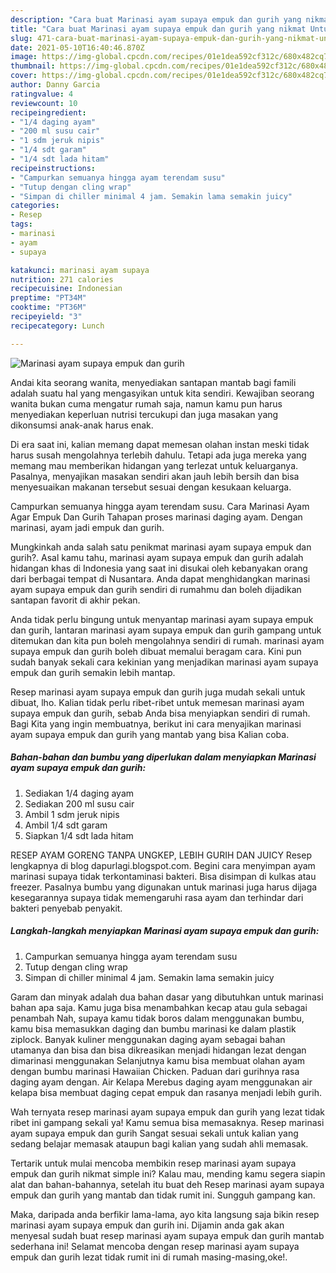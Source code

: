```yaml
---
description: "Cara buat Marinasi ayam supaya empuk dan gurih yang nikmat Untuk Jualan"
title: "Cara buat Marinasi ayam supaya empuk dan gurih yang nikmat Untuk Jualan"
slug: 471-cara-buat-marinasi-ayam-supaya-empuk-dan-gurih-yang-nikmat-untuk-jualan
date: 2021-05-10T16:40:46.870Z
image: https://img-global.cpcdn.com/recipes/01e1dea592cf312c/680x482cq70/marinasi-ayam-supaya-empuk-dan-gurih-foto-resep-utama.jpg
thumbnail: https://img-global.cpcdn.com/recipes/01e1dea592cf312c/680x482cq70/marinasi-ayam-supaya-empuk-dan-gurih-foto-resep-utama.jpg
cover: https://img-global.cpcdn.com/recipes/01e1dea592cf312c/680x482cq70/marinasi-ayam-supaya-empuk-dan-gurih-foto-resep-utama.jpg
author: Danny Garcia
ratingvalue: 4
reviewcount: 10
recipeingredient:
- "1/4 daging ayam"
- "200 ml susu cair"
- "1 sdm jeruk nipis"
- "1/4 sdt garam"
- "1/4 sdt lada hitam"
recipeinstructions:
- "Campurkan semuanya hingga ayam terendam susu"
- "Tutup dengan cling wrap"
- "Simpan di chiller minimal 4 jam. Semakin lama semakin juicy"
categories:
- Resep
tags:
- marinasi
- ayam
- supaya

katakunci: marinasi ayam supaya 
nutrition: 271 calories
recipecuisine: Indonesian
preptime: "PT34M"
cooktime: "PT36M"
recipeyield: "3"
recipecategory: Lunch

---
```



![Marinasi ayam supaya empuk dan gurih](https://img-global.cpcdn.com/recipes/01e1dea592cf312c/680x482cq70/marinasi-ayam-supaya-empuk-dan-gurih-foto-resep-utama.jpg)

Andai kita seorang wanita, menyediakan santapan mantab bagi famili adalah suatu hal yang mengasyikan untuk kita sendiri. Kewajiban seorang  wanita bukan cuma mengatur rumah saja, namun kamu pun harus menyediakan keperluan nutrisi tercukupi dan juga masakan yang dikonsumsi anak-anak harus enak.

Di era  saat ini, kalian memang dapat memesan olahan instan meski tidak harus susah mengolahnya terlebih dahulu. Tetapi ada juga mereka yang memang mau memberikan hidangan yang terlezat untuk keluarganya. Pasalnya, menyajikan masakan sendiri akan jauh lebih bersih dan bisa menyesuaikan makanan tersebut sesuai dengan kesukaan keluarga. 

Campurkan semuanya hingga ayam terendam susu. Cara Marinasi Ayam Agar Empuk Dan Gurih Tahapan proses marinasi daging ayam. Dengan marinasi, ayam jadi empuk dan gurih.

Mungkinkah anda salah satu penikmat marinasi ayam supaya empuk dan gurih?. Asal kamu tahu, marinasi ayam supaya empuk dan gurih adalah hidangan khas di Indonesia yang saat ini disukai oleh kebanyakan orang dari berbagai tempat di Nusantara. Anda dapat menghidangkan marinasi ayam supaya empuk dan gurih sendiri di rumahmu dan boleh dijadikan santapan favorit di akhir pekan.

Anda tidak perlu bingung untuk menyantap marinasi ayam supaya empuk dan gurih, lantaran marinasi ayam supaya empuk dan gurih gampang untuk ditemukan dan kita pun boleh mengolahnya sendiri di rumah. marinasi ayam supaya empuk dan gurih boleh dibuat memalui beragam cara. Kini pun sudah banyak sekali cara kekinian yang menjadikan marinasi ayam supaya empuk dan gurih semakin lebih mantap.

Resep marinasi ayam supaya empuk dan gurih juga mudah sekali untuk dibuat, lho. Kalian tidak perlu ribet-ribet untuk memesan marinasi ayam supaya empuk dan gurih, sebab Anda bisa menyiapkan sendiri di rumah. Bagi Kita yang ingin membuatnya, berikut ini cara menyajikan marinasi ayam supaya empuk dan gurih yang mantab yang bisa Kalian coba.

<!--inarticleads1-->

##### Bahan-bahan dan bumbu yang diperlukan dalam menyiapkan Marinasi ayam supaya empuk dan gurih:

1. Sediakan 1/4 daging ayam
1. Sediakan 200 ml susu cair
1. Ambil 1 sdm jeruk nipis
1. Ambil 1/4 sdt garam
1. Siapkan 1/4 sdt lada hitam


RESEP AYAM GORENG TANPA UNGKEP, LEBIH GURIH DAN JUICY Resep lengkapnya di blog dapurlagi.blogspot.com. Begini cara menyimpan ayam marinasi supaya tidak terkontaminasi bakteri. Bisa disimpan di kulkas atau freezer. Pasalnya bumbu yang digunakan untuk marinasi juga harus dijaga kesegarannya supaya tidak memengaruhi rasa ayam dan terhindar dari bakteri penyebab penyakit. 

<!--inarticleads2-->

##### Langkah-langkah menyiapkan Marinasi ayam supaya empuk dan gurih:

1. Campurkan semuanya hingga ayam terendam susu
1. Tutup dengan cling wrap
1. Simpan di chiller minimal 4 jam. Semakin lama semakin juicy


Garam dan minyak adalah dua bahan dasar yang dibutuhkan untuk marinasi bahan apa saja. Kamu juga bisa menambahkan kecap atau gula sebagai penambah Nah, supaya kamu tidak boros dalam menggunakan bumbu, kamu bisa memasukkan daging dan bumbu marinasi ke dalam plastik ziplock. Banyak kuliner menggunakan daging ayam sebagai bahan utamanya dan bisa dan bisa dikreasikan menjadi hidangan lezat dengan dimarinasi menggunakan Selanjutnya kamu bisa membuat olahan ayam dengan bumbu marinasi Hawaiian Chicken. Paduan dari gurihnya rasa daging ayam dengan. Air Kelapa Merebus daging ayam menggunakan air kelapa bisa membuat daging cepat empuk dan rasanya menjadi lebih gurih. 

Wah ternyata resep marinasi ayam supaya empuk dan gurih yang lezat tidak ribet ini gampang sekali ya! Kamu semua bisa memasaknya. Resep marinasi ayam supaya empuk dan gurih Sangat sesuai sekali untuk kalian yang sedang belajar memasak ataupun bagi kalian yang sudah ahli memasak.

Tertarik untuk mulai mencoba membikin resep marinasi ayam supaya empuk dan gurih nikmat simple ini? Kalau mau, mending kamu segera siapin alat dan bahan-bahannya, setelah itu buat deh Resep marinasi ayam supaya empuk dan gurih yang mantab dan tidak rumit ini. Sungguh gampang kan. 

Maka, daripada anda berfikir lama-lama, ayo kita langsung saja bikin resep marinasi ayam supaya empuk dan gurih ini. Dijamin anda gak akan menyesal sudah buat resep marinasi ayam supaya empuk dan gurih mantab sederhana ini! Selamat mencoba dengan resep marinasi ayam supaya empuk dan gurih lezat tidak rumit ini di rumah masing-masing,oke!.

